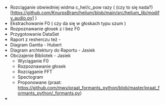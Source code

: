 - Rozciąganie obwiedniej widma  c_hel/c_pow razy ( (czy to się nada?)[https://github.com/KnurpsBram/helium/blob/main/src/helium_lib/modify_audio.py] )
- Ekstrachowanie F0 ( czy da się w głoskach typu szum )
- Rozpoznawanie głosek z i bez F0  
- Przygotowanie DataSet
- Raport z resherczu też - 
- Diagram Gantta - Hubert
- Diagram archtektury do Raportu - Jasiek
- Obczajenie Bibliotek - Jasiek
  -   Wyciąganie F0
  -   Rozpoznawanie głosek
  -   Rozciąganie FFT
  -   Spectogram
  -   Proponowane (praat: https://github.com/mwv/praat_formants_python/blob/master/praat_formants_python/_formants.py)
- 

